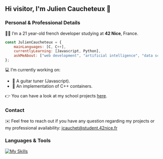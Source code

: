 ## Hi visitor, I'm Julien Caucheteux 👋

### Personal & Professional Details

👨‍💻 I’m a 21 year-old french developer studying at **42 Nice**, France.

```javascript
const JulienCaucheteux = {
    mainLanguages: [C, C++],
    currentlyLearning: [Javascript, Python],
    askMeAbout: ["web development", "artificial intelligence", "data science"]
};
```
💻 I’m currently working on:
- 🎸 A guitar tuner (Javascript).
- 🌱 An implementation of C++ containers.

👉 You can have a look at my school projects [here](https://github.com/julien-ctx/42_common_core/).

### Contact

✉️ Feel free to reach out if you have any question regarding my projects or my professional availability: jcauchet@student.42nice.fr

### Languages & Tools
[![My Skills](https://skillicons.dev/icons?i=c,cpp,php,html,css,vim,vscode,linux)](https://skillicons.dev)

